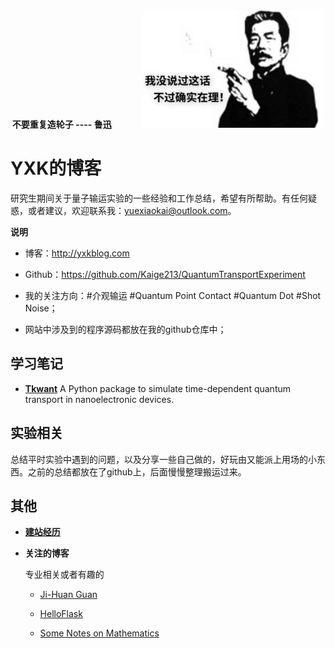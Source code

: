 <center> <b>不要重复造轮子 ---- 鲁迅 </b>  &#160; &#160; &#160;&#160; &#160;&#160; &#160;  <img src="./1.png" style="zoom:90%;" /> </center>





# YXK的博客

研究生期间关于量子输运实验的一些经验和工作总结，希望有所帮助。有任何疑惑，或者建议，欢迎联系我：yuexiaokai@outlook.com。

**说明**

- 博客：http://yxkblog.com

- Github：https://github.com/Kaige213/QuantumTransportExperiment

- 我的关注方向：\#介观输运 #Quantum Point Contact #Quantum Dot #Shot Noise；

- 网站中涉及到的程序源码都放在我的github仓库中；

  

## 学习笔记

- [**Tkwant**](http://www.yxkblog.com/StudyNotes/tkwant/0_tkwant.html)
  A Python package to simulate time-dependent quantum transport in nanoelectronic devices.



## 实验相关

总结平时实验中遇到的问题，以及分享一些自己做的，好玩由又能派上用场的小东西。之前的总结都放在了github上，后面慢慢整理搬运过来。



## 其他

- [**建站经历**](http://www.yxkblog.com/其他/建站经历/建站经历.html)

- **关注的博客**

  专业相关或者有趣的

  - [Ji-Huan Guan](http://www.guanjihuan.com/)
  
  - [HelloFlask](http://helloflask.com/)
  - [Some Notes on Mathematics](https://bookdown.org/yifei/book/)

